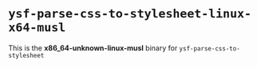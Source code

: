 # `ysf-parse-css-to-stylesheet-linux-x64-musl`

This is the **x86_64-unknown-linux-musl** binary for `ysf-parse-css-to-stylesheet`
